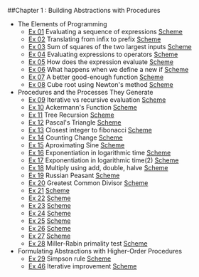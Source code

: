 ##Chapter 1 : Building Abstractions with Procedures

*  The Elements of Programming
    * [Ex 01][0101] Evaluating a sequence of expressions [Scheme][1]
    * [Ex 02][0102] Translating from infix to prefix [Scheme][2]
    * [Ex 03][0103] Sum of squares of the two largest inputs [Scheme][3]
    * [Ex 04][0104] Evaluating expressions to operators [Scheme][4]
    * [Ex 05][0105] How does the expression evaluate [Scheme][5]
    * [Ex 06][0106] What happens when we define a new if [Scheme][6]
    * [Ex 07][0107] A better good-enough function [Scheme][7]
    * [Ex 08][0108] Cube root using Newton's method [Scheme][8]
*  Procedures and the Processes They Generate
    * [Ex 09][0109] Iterative vs recursive evaluation [Scheme][9]
    * [Ex 10][0110] Ackermann's Function [Scheme][10]
    * [Ex 11][0111] Tree Recursion [Scheme][11]
    * [Ex 12][0112] Pascal's Triangle [Scheme][12]
    * [Ex 13][0113] Closest integer to fibonacci [Scheme][13]
    * [Ex 14][0114] Counting Change [Scheme][14]
    * [Ex 15][0115] Aproximating Sine [Scheme][15]
    * [Ex 16][0116] Exponentiation in logarithmic time [Scheme][16]
    * [Ex 17][0117] Exponentiation in logarithmic time(2) [Scheme][17]
    * [Ex 18][0118] Multiply using add, double, halve [Scheme][18]
    * [Ex 19][0119] Russian Peasant [Scheme][19]
    * [Ex 20][0120] Greatest Common Divisor [Scheme][20]
    * [Ex 21][0121] [Scheme][21]
    * [Ex 22][0122] [Scheme][22]
    * [Ex 23][0123] [Scheme][23]
    * [Ex 24][0124] [Scheme][24]
    * [Ex 25][0125] [Scheme][25]
    * [Ex 26][0126] [Scheme][26]
    * [Ex 27][0127] [Scheme][27]
    * [Ex 28][0128] Miller-Rabin primality test [Scheme][28]
*  Formulating Abstractions with Higher-Order Procedures
    * [Ex 29][0129] Simpson rule [Scheme][29]
    * [Ex 46][0146] Iterative improvement [Scheme][46]

[0101]: http://mitpress.mit.edu/sicp/full-text/book/book-Z-H-10.html#%_thm_1.1
[0102]: http://mitpress.mit.edu/sicp/full-text/book/book-Z-H-10.html#%_thm_1.2
[0103]: http://mitpress.mit.edu/sicp/full-text/book/book-Z-H-10.html#%_thm_1.3
[0104]: http://mitpress.mit.edu/sicp/full-text/book/book-Z-H-10.html#%_thm_1.4
[0105]: http://mitpress.mit.edu/sicp/full-text/book/book-Z-H-10.html#%_thm_1.5
[0106]: http://mitpress.mit.edu/sicp/full-text/book/book-Z-H-10.html#%_thm_1.6
[0107]: http://mitpress.mit.edu/sicp/full-text/book/book-Z-H-10.html#%_thm_1.7
[0108]: http://mitpress.mit.edu/sicp/full-text/book/book-Z-H-10.html#%_thm_1.8
[0109]: http://mitpress.mit.edu/sicp/full-text/book/book-Z-H-11.html#%_thm_1.9
[0110]: http://mitpress.mit.edu/sicp/full-text/book/book-Z-H-11.html#%_thm_1.10
[0111]: http://mitpress.mit.edu/sicp/full-text/book/book-Z-H-11.html#%_thm_1.11
[0112]: http://mitpress.mit.edu/sicp/full-text/book/book-Z-H-11.html#%_thm_1.12
[0113]: http://mitpress.mit.edu/sicp/full-text/book/book-Z-H-11.html#%_thm_1.13
[0114]: http://mitpress.mit.edu/sicp/full-text/book/book-Z-H-11.html#%_thm_1.14
[0115]: http://mitpress.mit.edu/sicp/full-text/book/book-Z-H-11.html#%_thm_1.15
[0116]: http://mitpress.mit.edu/sicp/full-text/book/book-Z-H-11.html#%_thm_1.16
[0117]: http://mitpress.mit.edu/sicp/full-text/book/book-Z-H-11.html#%_thm_1.17
[0118]: http://mitpress.mit.edu/sicp/full-text/book/book-Z-H-11.html#%_thm_1.18
[0119]: http://mitpress.mit.edu/sicp/full-text/book/book-Z-H-11.html#%_thm_1.19
[0120]: http://mitpress.mit.edu/sicp/full-text/book/book-Z-H-11.html#%_thm_1.20
[0121]: http://mitpress.mit.edu/sicp/full-text/book/book-Z-H-11.html#%_thm_1.21
[0122]: http://mitpress.mit.edu/sicp/full-text/book/book-Z-H-11.html#%_thm_1.22
[0123]: http://mitpress.mit.edu/sicp/full-text/book/book-Z-H-11.html#%_thm_1.23
[0124]: http://mitpress.mit.edu/sicp/full-text/book/book-Z-H-11.html#%_thm_1.24
[0125]: http://mitpress.mit.edu/sicp/full-text/book/book-Z-H-11.html#%_thm_1.25
[0126]: http://mitpress.mit.edu/sicp/full-text/book/book-Z-H-11.html#%_thm_1.26
[0127]: http://mitpress.mit.edu/sicp/full-text/book/book-Z-H-11.html#%_thm_1.27
[0128]: http://mitpress.mit.edu/sicp/full-text/book/book-Z-H-11.html#%_thm_1.28
[0129]: http://mitpress.mit.edu/sicp/full-text/book/book-Z-H-12.html#%_thm_1.29
[0146]: http://mitpress.mit.edu/sicp/full-text/book/book-Z-H-12.html#%_thm_1.46

[1]: section_1/simple_evaluation.ss
[2]: section_1/infix_to_prefix.ss
[3]: section_1/sum_of_squares_of_largest_two.ss
[4]: section_1/evaluating_to_operators.ss
[5]: section_1/evaluation_order.ss
[6]: section_1/new_if.ss
[7]: section_1/good_enough.ss
[8]: section_1/cube_root.ss
[9]: section_2/peano_arithmetic.ss
[10]: section_2/ackermann.ss
[11]: section_2/tree_recursion.ss
[12]: section_2/pascals_triangle.ss
[13]: section_2/closest_integer.ss
[14]: section_2/count_change.ss
[15]: section_2/sine.ss
[16]: section_2/exponentiation.ss
[17]: section_2/exponentiation.ss
[18]: section_2/multiplication.ss
[19]: section_2/russian_peasant.ss
[20]: section_2/gcd.ss
[21]: section_2/
[22]: section_2/
[23]: section_2/
[24]: section_2/
[25]: section_2/
[26]: section_2/
[27]: section_2/
[28]: section_2/fermat.ss
[29]: section_2/simpson.ss
[46]: iterative_improvement.ss
